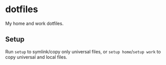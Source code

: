 # dotfiles

My home and work dotfiles.


## Setup

Run `setup` to symlink/copy only universal files, or `setup home`/`setup work` to copy universal and local files.
